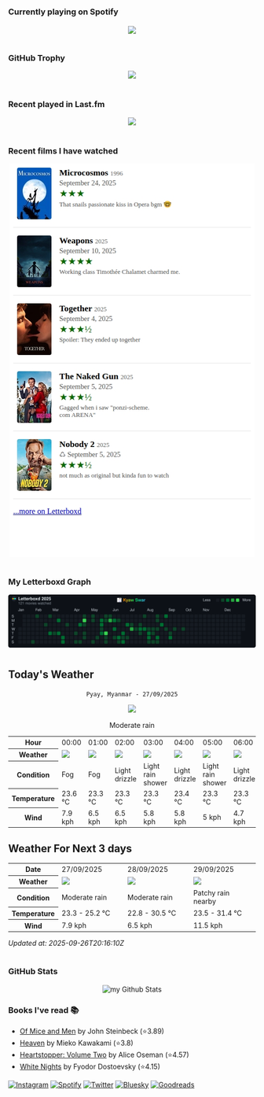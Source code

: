 #
### Currently playing on Spotify 
<p align="center">
  <img align="center" src="https://spotify-github-profile.kittinanx.com/api/view?uid=cdl24hkuj7v7dj6n9l3lyi3j1&cover_image=true&theme=apple&show_offline=true&background_color=121212&interchange=false&mode=light"/>
</p>

#
### GitHub Trophy 
<p align="center">
  <img src="https://github-profile-trophy.vercel.app/?username=laminthurein1411&theme=juicyfresh&no-bg=true" />
</p>

#
### Recent played in Last.fm
<p align="center">
  <img src="https://lastfm-recently-played.vercel.app/api?user=laminthurein" />
</p>

#
### Recent films I have watched 
<p align="center">
  <img align="center" src="https://github.com/laminthurein1411/laminthurein1411/blob/main/film.jpg"/>
</p>

#
### My Letterboxd Graph
<p align="center">
  <a href="https://letterboxd.com/laminthurein/" target="_blank">
    <picture>
      <source
        media="(prefers-color-scheme: dark)"
        srcset="https://github.com/laminthurein1411/letterboxd-graph/blob/main/images/github-letterboxd-dark.svg"
      />
      <source
        media="(prefers-color-scheme: light)"
        srcset="https://github.com/laminthurein1411/letterboxd-graph/blob/main/images/github-letterboxd-light.svg"
      />
      <img
        alt="Letterboxd contribution graph"
        src="https://github.com/laminthurein1411/letterboxd-graph/blob/main/images/github-letterboxd-dark.svg"
      />
    </picture>
  </a>
</p>

#

## Today's Weather
<div align="center">


`Pyay, Myanmar - 27/09/2025`

<img src="https://cdn.weatherapi.com/weather/64x64/day/302.png"/>

Moderate rain

</div>


<table>
    <tr>
        <th>Hour</th>
        <td>00:00</td><td>01:00</td><td>02:00</td><td>03:00</td><td>04:00</td><td>05:00</td><td>06:00</td><td>07:00</td><td>08:00</td><td>09:00</td><td>10:00</td><td>11:00</td><td>12:00</td><td>13:00</td><td>14:00</td><td>15:00</td><td>16:00</td><td>17:00</td><td>18:00</td><td>19:00</td><td>20:00</td><td>21:00</td><td>22:00</td><td>23:00</td>
    </tr>
    <tr>
        <th>Weather</th>
        <td><img src="https://cdn.weatherapi.com/weather/64x64/night/248.png"></img></td><td><img src="https://cdn.weatherapi.com/weather/64x64/night/248.png"></img></td><td><img src="https://cdn.weatherapi.com/weather/64x64/night/266.png"></img></td><td><img src="https://cdn.weatherapi.com/weather/64x64/night/353.png"></img></td><td><img src="https://cdn.weatherapi.com/weather/64x64/night/266.png"></img></td><td><img src="https://cdn.weatherapi.com/weather/64x64/night/353.png"></img></td><td><img src="https://cdn.weatherapi.com/weather/64x64/day/266.png"></img></td><td><img src="https://cdn.weatherapi.com/weather/64x64/day/296.png"></img></td><td><img src="https://cdn.weatherapi.com/weather/64x64/day/296.png"></img></td><td><img src="https://cdn.weatherapi.com/weather/64x64/day/353.png"></img></td><td><img src="https://cdn.weatherapi.com/weather/64x64/day/296.png"></img></td><td><img src="https://cdn.weatherapi.com/weather/64x64/day/353.png"></img></td><td><img src="https://cdn.weatherapi.com/weather/64x64/day/143.png"></img></td><td><img src="https://cdn.weatherapi.com/weather/64x64/day/266.png"></img></td><td><img src="https://cdn.weatherapi.com/weather/64x64/day/176.png"></img></td><td><img src="https://cdn.weatherapi.com/weather/64x64/day/176.png"></img></td><td><img src="https://cdn.weatherapi.com/weather/64x64/day/263.png"></img></td><td><img src="https://cdn.weatherapi.com/weather/64x64/day/143.png"></img></td><td><img src="https://cdn.weatherapi.com/weather/64x64/night/143.png"></img></td><td><img src="https://cdn.weatherapi.com/weather/64x64/night/143.png"></img></td><td><img src="https://cdn.weatherapi.com/weather/64x64/night/143.png"></img></td><td><img src="https://cdn.weatherapi.com/weather/64x64/night/143.png"></img></td><td><img src="https://cdn.weatherapi.com/weather/64x64/night/143.png"></img></td><td><img src="https://cdn.weatherapi.com/weather/64x64/night/143.png"></img></td>
    </tr>
    <tr>
        <th>Condition</th>
        <td width="200px">Fog</td><td width="200px">Fog</td><td width="200px">Light drizzle</td><td width="200px">Light rain shower</td><td width="200px">Light drizzle</td><td width="200px">Light rain shower</td><td width="200px">Light drizzle</td><td width="200px">Light rain</td><td width="200px">Light rain</td><td width="200px">Light rain shower</td><td width="200px">Light rain</td><td width="200px">Light rain shower</td><td width="200px">Mist</td><td width="200px">Light drizzle</td><td width="200px">Patchy rain nearby</td><td width="200px">Patchy rain nearby</td><td width="200px">Patchy light drizzle</td><td width="200px">Mist</td><td width="200px">Mist</td><td width="200px">Mist</td><td width="200px">Mist</td><td width="200px">Mist</td><td width="200px">Mist</td><td width="200px">Mist</td>
    </tr>
    <tr>
        <th>Temperature</th>
        <td>23.6 °C</td><td>23.3 °C</td><td>23.3 °C</td><td>23.3 °C</td><td>23.4 °C</td><td>23.3 °C</td><td>23.3 °C</td><td>23.6 °C</td><td>23.8 °C</td><td>24.1 °C</td><td>24.3 °C</td><td>24.4 °C</td><td>24.7 °C</td><td>24.9 °C</td><td>25.1 °C</td><td>25.2 °C</td><td>25.1 °C</td><td>24.6 °C</td><td>24.1 °C</td><td>24 °C</td><td>23.7 °C</td><td>23.6 °C</td><td>23.4 °C</td><td>23.6 °C</td>
    </tr>
    <tr>
        <th>Wind</th>
        <td>7.9 kph</td><td>6.5 kph</td><td>6.5 kph</td><td>5.8 kph</td><td>5.8 kph</td><td>5 kph</td><td>4.7 kph</td><td>4.7 kph</td><td>5 kph</td><td>4.7 kph</td><td>4.7 kph</td><td>5 kph</td><td>5 kph</td><td>3.6 kph</td><td>5 kph</td><td>2.5 kph</td><td>1.1 kph</td><td>2.5 kph</td><td>3.2 kph</td><td>3.2 kph</td><td>3.2 kph</td><td>2.5 kph</td><td>2.9 kph</td><td>2.9 kph</td>
    </tr>
</table>


## Weather For Next 3 days


<table>
    <tr>
        <th>Date</th>
        <td>27/09/2025</td><td>28/09/2025</td><td>29/09/2025</td>
    </tr>
    <tr>
        <th>Weather</th>
        <td><img src="https://cdn.weatherapi.com/weather/64x64/day/302.png"/></td><td><img src="https://cdn.weatherapi.com/weather/64x64/day/302.png"/></td><td><img src="https://cdn.weatherapi.com/weather/64x64/day/176.png"/></td>
    </tr>
    <tr>
        <th>Condition</th>
        <td width="200px">Moderate rain</td><td width="200px">Moderate rain</td><td width="200px">Patchy rain nearby</td>
    </tr>
    <tr>
        <th>Temperature</th>
        <td>23.3 -  25.2 °C</td><td>22.8 -  30.5 °C</td><td>23.5 -  31.4 °C</td>
    </tr>
    <tr>
        <th>Wind</th>
        <td>7.9 kph</td><td>6.5 kph</td><td>11.5 kph</td>
    </tr>
</table>


*Updated at: 2025-09-26T20:16:10Z*


#
### GitHub Stats
<p align="center">
     <img align="center" src="https://github-readme-stats.vercel.app/api?username=laminthurein1411&include_all_commits=true&count_private=true&show_icons=true&line_height=20&title_color=2B5BBD&icon_color=1124BB&text_color=A1A1A1&bg_color=0,000000,130F40" alt="my Github Stats"/>
</p>

### Books I've read 📚 

- [Of Mice and Men](https://www.goodreads.com/review/show/6567069244?utm_medium=api&utm_source=rss) by John Steinbeck (⭐️3.89)
- [Heaven](https://www.goodreads.com/review/show/6452394435?utm_medium=api&utm_source=rss) by Mieko Kawakami (⭐️3.8)
- [Heartstopper: Volume Two](https://www.goodreads.com/review/show/4890630871?utm_medium=api&utm_source=rss) by Alice Oseman (⭐️4.57)
- [White Nights](https://www.goodreads.com/review/show/7725841553?utm_medium=api&utm_source=rss) by Fyodor Dostoevsky (⭐️4.15)



<a href="https://www.instagram.com/kyaw_swar_pyae_wai_shein" target="_blank"><img src="https://img.shields.io/badge/Instagram-%23E4405F.svg?&style=flat-square&logo=instagram&logoColor=white" alt="Instagram"></a>
<a href="https://open.spotify.com/user/cdl24hkuj7v7dj6n9l3lyi3j1" target="_blank"><img src="https://img.shields.io/badge/Spotify-%231ED760.svg?&style=flat-square&logo=spotify&logoColor=white" alt="Spotify"></a>
<a href="https://twitter.com/laminthurein144" target="_blank"><img src="https://img.shields.io/badge/--twitter?label=Twitter&logo=Twitter&logoColor=white" alt="Twitter"></a>
<a href="https://bsky.app/profile/laminthurein144.bsky.social" target="_blank"><img src="https://img.shields.io/badge/Bluesky-0285FF?logo=bluesky&logoColor=fff" alt="Bluesky"></a>
<a href="https://www.goodreads.com/user/show/92063322" target="_blank"><img src="https://img.shields.io/badge/Goodreads-372213?logo=goodreads&logoColor=fff" alt="Goodreads"></a>

